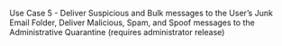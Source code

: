 


Use Case 5 - Deliver Suspicious and Bulk messages to the User’s Junk Email Folder, Deliver Malicious, Spam, and Spoof messages to the Administrative Quarantine (requires administrator release)
